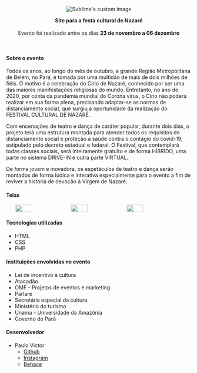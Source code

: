 <p align="center">
  <img src="https://user-images.githubusercontent.com/55352214/102011609-0c55d200-3d24-11eb-906d-367c8870b11a.png" alt="Sublime's custom image"/>
</p>
<p align="center">
  <strong>Site para a festa cultural de Nazaré</strong>
  <br/>
  <br/>
  Evento foi realizado entre os dias <strong>23 de novembro a 06 dezembro</strong>
</p>
<br>

#### Sobre o evento

Todos os anos, ao longo do mês de outubro, a grande Região Metropolitana de Belém, no Pará, é tomada por uma multidão de mais de dois milhões de fiéis. O motivo é a celebração do Círio de Nazaré, conhecido por ser uma das maiores manifestações religiosas do mundo. Entretanto, no ano de 2020, por conta da pandemia mundial do Corona vírus, o Círio não poderá realizar em sua forma plena, precisando adaptar-se as normas de distanciamento social, que surgiu a oportunidade da realização do FESTIVAL CULTURAL DE NAZARÉ.

Com encenações de teatro e dança de caráter popular, durante dois dias, o projeto terá uma estrutura montada para atender todos os requisitos de distanciamento social e proteção a saúde contra o contágio do covid-19, estipulado pelo decreto estadual e federal. O Festival, que contemplará todas classes sociais, será inteiramente gratuito e de forma HÍBRIDO, uma parte no sistema DRIVE-IN e outra parte VIRTUAL.

De forma jovem e inovadora, os espetáculos de teatro e dança serão montados de forma lúdica e interativa especialmente para o evento a fim de reviver a história de devoção à Virgem de Nazaré.

#### Telas

<p align="justify" style="display: flex; align-items: center; justify-content: center">
<img width="30%" src="https://user-images.githubusercontent.com/55352214/102012124-4674a300-3d27-11eb-80cf-029b43054f44.png">
<img width="30%" src="https://user-images.githubusercontent.com/55352214/102012214-d9add880-3d27-11eb-9616-c3b86c592e44.png">
<img width="30%" src="https://user-images.githubusercontent.com/55352214/102012246-02ce6900-3d28-11eb-8237-624152ab7576.png">
</p>

#### Tecnologias utilizadas

* HTML
* CSS
* PHP

#### Instituições envolvidas no evento

* Lei de incentivo à cultura
* Atacadão
* OMF - Projetos de eventos e marketing
* Parlare
* Secretária especial da cultura
* Ministério do turismo
* Unama - Universidade da Amazônia
* Governo do Pará

#### Desenvolvedor

* Paulo Victor
  * [Github](https://github.com/paulovictorBraw)
  * [Instagram](https://www.instagram.com/paulllo_victor/)
  * [Behace](https://www.behance.net/paulovictor19)
